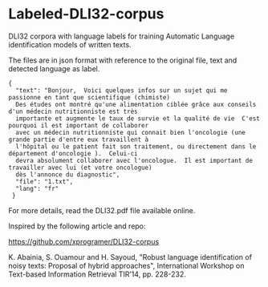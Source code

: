 # Labeled-DLI32-corpus
DLI32 corpora with language labels for training Automatic Language identification models of written texts.

The files are in json format with reference to the original file, text and detected language as label.

```
{
  "text": "﻿Bonjour,  Voici quelques infos sur un sujet qui me passionne en tant que scientifique (chimiste)  
  Des études ont montré qu'une alimentation ciblée grâce aux conseils d'un médecin nutritionniste est très 
  importante et augmente le taux de survie et la qualité de vie  C'est pourquoi il est important de collaborer 
  avec un médecin nutritionniste qui connait bien l'oncologie (une grande partie d'entre eux travaillent à 
  l'hôpital ou le patient fait son traitement, ou directement dans le département d'oncologie ).  Celui-ci 
  devra absolument collaborer avec l'oncologue.  Il est important de travailler avec lui (et votre oncologue)
  dès l'annonce du diagnostic", 
  "file": "1.txt", 
  "lang": "fr"
 }
```

For more details, read the DLI32.pdf file available online.

Inspired by the following article and repo:

https://github.com/xprogramer/DLI32-corpus

K. Abainia, S. Ouamour and H. Sayoud, "Robust language identification of noisy texts: Proposal of hybrid approaches", International Workshop on Text-based Information Retrieval TIR’14, pp. 228-232.

